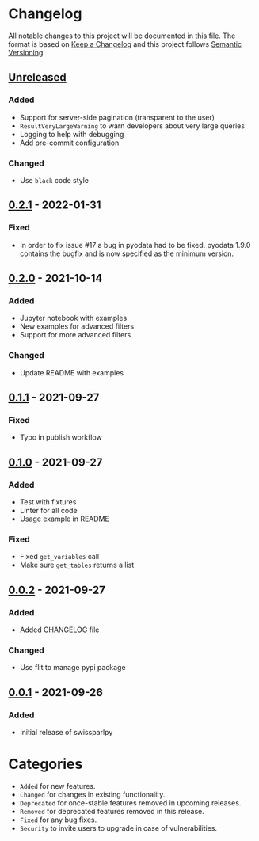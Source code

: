 # Changelog
All notable changes to this project will be documented in this file.
The format is based on [Keep a Changelog](http://keepachangelog.com/) and this project follows [Semantic Versioning](http://semver.org/).

## [Unreleased]
### Added
- Support for server-side pagination (transparent to the user)
- `ResultVeryLargeWarning` to warn developers about very large queries
- Logging to help with debugging
- Add pre-commit configuration

### Changed
- Use `black` code style

## [0.2.1] - 2022-01-31
### Fixed
- In order to fix issue #17 a bug in pyodata had to be fixed. pyodata 1.9.0 contains the bugfix and is now specified as the minimum version.

## [0.2.0] - 2021-10-14
### Added
- Jupyter notebook with examples
- New examples for advanced filters
- Support for more advanced filters

### Changed
- Update README with examples

## [0.1.1] - 2021-09-27
### Fixed
- Typo in publish workflow

## [0.1.0] - 2021-09-27
### Added
- Test with fixtures
- Linter for all code
- Usage example in README

### Fixed
- Fixed `get_variables` call
- Make sure `get_tables` returns a list


## [0.0.2] - 2021-09-27
### Added
- Added CHANGELOG file

### Changed
- Use flit to manage pypi package


## [0.0.1] - 2021-09-26
### Added
- Initial release of swissparlpy


# Categories
- `Added` for new features.
- `Changed` for changes in existing functionality.
- `Deprecated` for once-stable features removed in upcoming releases.
- `Removed` for deprecated features removed in this release.
- `Fixed` for any bug fixes.
- `Security` to invite users to upgrade in case of vulnerabilities.

[Unreleased]: https://github.com/metaodi/swissparlpy/compare/v0.2.1...HEAD
[0.2.1]: https://github.com/metaodi/swissparlpy/compare/v0.2.0...v0.2.1
[0.2.0]: https://github.com/metaodi/swissparlpy/compare/v0.1.1...v0.2.0
[0.1.1]: https://github.com/metaodi/swissparlpy/compare/v0.1.0...v0.1.1
[0.1.0]: https://github.com/metaodi/swissparlpy/compare/v0.0.2...v0.1.0
[0.0.2]: https://github.com/metaodi/swissparlpy/compare/v0.0.1...v0.0.2
[0.0.1]: https://github.com/metaodi/swissparlpy/releases/tag/v0.0.1
